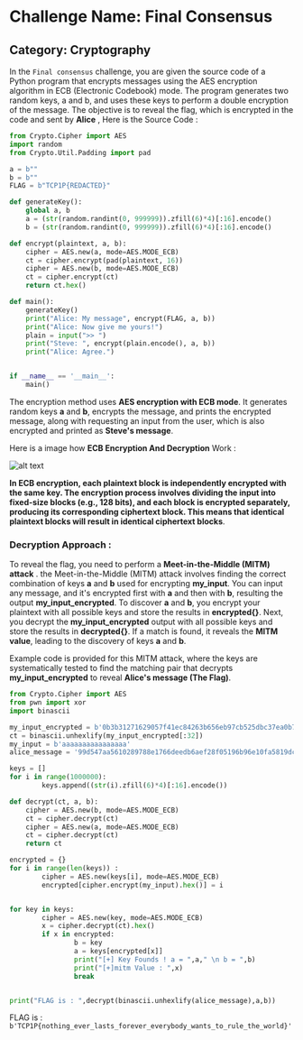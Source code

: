 # Challenge Name: Final Consensus
## Category: Cryptography

In the `Final consensus` challenge, you are given the source code of a Python program that encrypts messages using the AES encryption algorithm in ECB (Electronic Codebook) mode. The program generates two random keys, a and b, and uses these keys to perform a double encryption of the message. The objective is to reveal the flag, which is encrypted in the code and sent by **Alice** , Here is the Source Code :

```python
from Crypto.Cipher import AES
import random
from Crypto.Util.Padding import pad

a = b""
b = b""
FLAG = b"TCP1P{REDACTED}"

def generateKey():
	global a, b
	a = (str(random.randint(0, 999999)).zfill(6)*4)[:16].encode()
	b = (str(random.randint(0, 999999)).zfill(6)*4)[:16].encode()

def encrypt(plaintext, a, b):
	cipher = AES.new(a, mode=AES.MODE_ECB)
	ct = cipher.encrypt(pad(plaintext, 16))
	cipher = AES.new(b, mode=AES.MODE_ECB)
	ct = cipher.encrypt(ct)
	return ct.hex()

def main():
	generateKey()
	print("Alice: My message", encrypt(FLAG, a, b))
	print("Alice: Now give me yours!")
	plain = input(">> ")
	print("Steve: ", encrypt(plain.encode(), a, b))
	print("Alice: Agree.")


if __name__ == '__main__':
	main()

```

The encryption method uses **AES encryption with ECB mode**. It generates random keys **a** and **b**, encrypts the message, and prints the encrypted message, along with requesting an input from the user, which is also encrypted and printed as **Steve's message**.

Here is a image how **ECB Encryption And Decryption** Work :

![alt text](https://www.google.com/imgres?imgurl=https%3A%2F%2Fwww.researchgate.net%2Fpublication%2F220566117%2Ffigure%2Ffig1%2FAS%3A276953270636549%401443042213981%2FECB-mode-encryption-and-decryption.png&tbnid=DqQldX7UlazBqM&vet=12ahUKEwjk9Jv_zf2BAxVJsCcCHTi8CogQMygDegQIARBR..i&imgrefurl=https%3A%2F%2Fwww.researchgate.net%2Ffigure%2FECB-mode-encryption-and-decryption_fig1_220566117&docid=P_lmaAXjYZE84M&w=850&h=255&q=ecb%20encryption&client=firefox-b-d&ved=2ahUKEwjk9Jv_zf2BAxVJsCcCHTi8CogQMygDegQIARBR)

**In ECB encryption, each plaintext block is independently encrypted with the same key. The encryption process involves dividing the input into fixed-size blocks (e.g., 128 bits), and each block is encrypted separately, producing its corresponding ciphertext block. This means that identical plaintext blocks will result in identical ciphertext blocks**.

### Decryption Approach :

To reveal the flag, you need to perform a **Meet-in-the-Middle (MITM) attack** .
the Meet-in-the-Middle (MITM) attack involves finding the correct combination of keys **a** and **b** used for encrypting **my_input**. You can input any message, and it's encrypted first with **a** and then with **b**, resulting the output **my_input_encrypted**. To discover **a** and **b**, you encrypt your plaintext with all possible keys and store the results in **encrypted{}**. Next, you decrypt the **my_input_encrypted** output with all possible keys and store the results in **decrypted{}**. If a match is found, it reveals the **MITM value**, leading to the discovery of keys **a** and **b**.

Example code is provided for this MITM attack, where the keys are systematically tested to find the matching pair that decrypts **my_input_encrypted** to reveal **Alice's message (The Flag)**.
```python
from Crypto.Cipher import AES
from pwn import xor
import binascii

my_input_encrypted = b'0b3b31271629057f41ec84263b656eb97cb525dbc37ea0b73c520abd1949f9ae'
ct = binascii.unhexlify(my_input_encrypted[:32])
my_input = b'aaaaaaaaaaaaaaaa'
alice_message = '99d547aa5610289788e1766deedb6aef28f05196b96e10fa5819dcb35a3d5181d9cf1d49606d035f00588e845a3b519fcb58f20ed877dd68ee955a29344a55ce26cf27f881e48ed122ad5288185037c9'

keys = []
for i in range(1000000):
        keys.append((str(i).zfill(6)*4)[:16].encode())

def decrypt(ct, a, b):
	cipher = AES.new(b, mode=AES.MODE_ECB)
	ct = cipher.decrypt(ct)
	cipher = AES.new(a, mode=AES.MODE_ECB)
	ct = cipher.decrypt(ct)
	return ct

encrypted = {}
for i in range(len(keys)) :
        cipher = AES.new(keys[i], mode=AES.MODE_ECB)
        encrypted[cipher.encrypt(my_input).hex()] = i


for key in keys:
        cipher = AES.new(key, mode=AES.MODE_ECB)
        x = cipher.decrypt(ct).hex()
        if x in encrypted:
                b = key
                a = keys[encrypted[x]]
                print("[+] Key Founds ! a = ",a," \n b = ",b)
                print("[+]mitm Value : ",x)
                break


print("FLAG is : ",decrypt(binascii.unhexlify(alice_message),a,b))

```
FLAG is : ```b'TCP1P{nothing_ever_lasts_forever_everybody_wants_to_rule_the_world}'```



